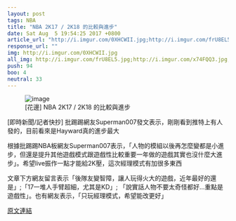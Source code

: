 ```yaml
---
layout: post
tags: NBA
title: "NBA 2K17 / 2K18 的比較與進步"
date: Sat Aug  5 19:54:25 2017 +0800
article_url: "http://i.imgur.com/0XHCWII.jpg;http://i.imgur.com/frU8EL5.jpg;http://i.imgur.com/x74FQQ3.jpg;http://i.imgur.com/pXLCexn.jpg;http://i.imgur.com/0U9BMXU.jpg;http://i.imgur.com/1CAl27L.jpg;http://i.imgur.com/S7h7TJE.jpg;http://i.imgur.com/rT63DoS.jpg;http://i.imgur.com/dVhKnX2.jpg"
response_url: ""
img: http://i.imgur.com/0XHCWII.jpg
all_img: http://i.imgur.com/frU8EL5.jpg;http://i.imgur.com/x74FQQ3.jpg;http://i.imgur.com/pXLCexn.jpg;http://i.imgur.com/0U9BMXU.jpg;http://i.imgur.com/1CAl27L.jpg;http://i.imgur.com/S7h7TJE.jpg;http://i.imgur.com/rT63DoS.jpg;http://i.imgur.com/dVhKnX2.jpg
push: 94
boo: 4
neutral: 33
---
```


<figure>
<img src="http://i.imgur.com/0XHCWII.jpg" alt="image">
<figcaption>
[花邊] NBA 2K17 / 2K18 的比較與進步
</figcaption>
</figure>



[即時新聞/記者快抄] 批踢踢網友Superman007發文表示，剛剛看到推特上有人發的，目前看來是Hayward真的進步最大

根據批踢踢NBA板網友Superman007表示，「人物的模組以後再怎麼變都是小進步，但還是提升其他遊戲模式跟遊戲性比較重要一年做的遊戲其實也沒什麼大進步」。希望live振作一點才能給2K壓，這次經理模式有加很多東西

文章下方網友留言表示「後隊友變智障，讓人玩得火大的遊戲，近年最好的還是」;「17一堆人手臂超細，尤其是KD」; 「說實話人物不要太奇怪都好...重點是遊戲性」。也有網友表示，「只玩經理模式，希望能改更好」

<a href = "https://www.ptt.cc/bbs/NBA/M.1501934068.A.C41.html">原文連結</a>

